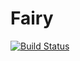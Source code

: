 # Fairy

[![Build Status](https://travis-ci.org/futantan/Fairy.svg?branch=master)](https://travis-ci.org/futantan/Fairy)
